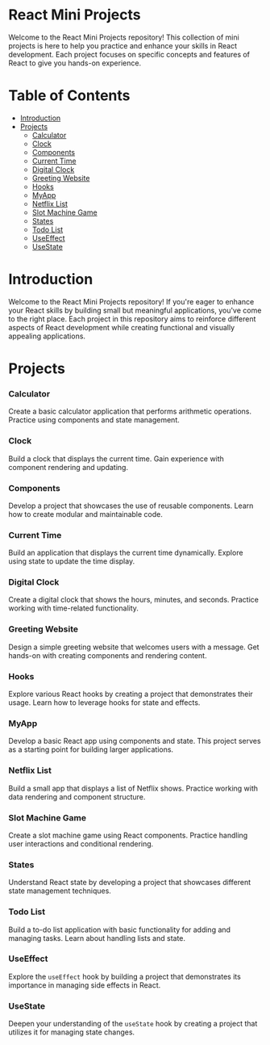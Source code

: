 # React Mini Projects

Welcome to the React Mini Projects repository! This collection of mini projects is here to help you practice and enhance your skills in React development. Each project focuses on specific concepts and features of React to give you hands-on experience.

# Table of Contents

- [Introduction](#introduction)
- [Projects](#projects)
  - [Calculator](#calculator)
  - [Clock](#clock)
  - [Components](#components)
  - [Current Time](#current-time)
  - [Digital Clock](#digital-clock)
  - [Greeting Website](#greeting-website)
  - [Hooks](#hooks)
  - [MyApp](#myapp)
  - [Netflix List](#netflixlist)
  - [Slot Machine Game](#slot-machine-game)
  - [States](#states)
  - [Todo List](#todo-list)
  - [UseEffect](#useeffect)
  - [UseState](#usestate)

# Introduction

Welcome to the React Mini Projects repository! If you're eager to enhance your React skills by building small but meaningful applications, you've come to the right place. Each project in this repository aims to reinforce different aspects of React development while creating functional and visually appealing applications.

# Projects

### Calculator

Create a basic calculator application that performs arithmetic operations. Practice using components and state management.

### Clock

Build a clock that displays the current time. Gain experience with component rendering and updating.

### Components

Develop a project that showcases the use of reusable components. Learn how to create modular and maintainable code.

### Current Time

Build an application that displays the current time dynamically. Explore using state to update the time display.

### Digital Clock

Create a digital clock that shows the hours, minutes, and seconds. Practice working with time-related functionality.

### Greeting Website

Design a simple greeting website that welcomes users with a message. Get hands-on with creating components and rendering content.

### Hooks

Explore various React hooks by creating a project that demonstrates their usage. Learn how to leverage hooks for state and effects.

### MyApp

Develop a basic React app using components and state. This project serves as a starting point for building larger applications.

### Netflix List

Build a small app that displays a list of Netflix shows. Practice working with data rendering and component structure.

### Slot Machine Game

Create a slot machine game using React components. Practice handling user interactions and conditional rendering.

### States

Understand React state by developing a project that showcases different state management techniques.

### Todo List

Build a to-do list application with basic functionality for adding and managing tasks. Learn about handling lists and state.

### UseEffect

Explore the `useEffect` hook by building a project that demonstrates its importance in managing side effects in React.

### UseState

Deepen your understanding of the `useState` hook by creating a project that utilizes it for managing state changes.

